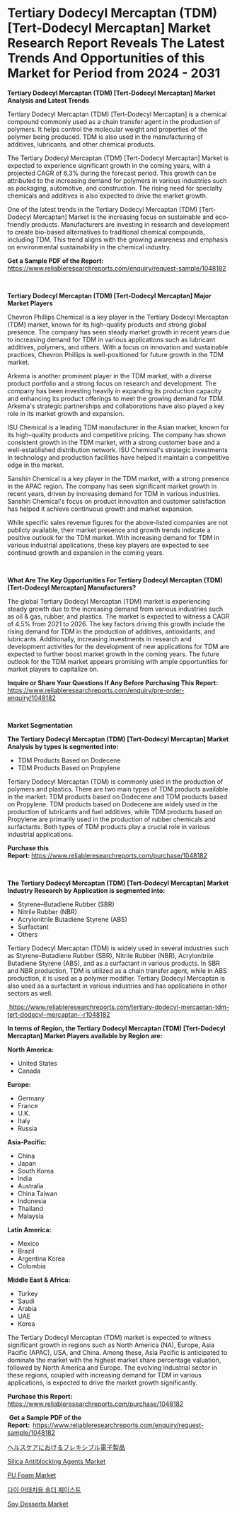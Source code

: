 <p><h1>Tertiary Dodecyl Mercaptan (TDM) [Tert-Dodecyl Mercaptan] Market Research Report Reveals The Latest Trends And Opportunities of this Market for Period from 2024 - 2031</h1></p><p><strong>Tertiary Dodecyl Mercaptan (TDM) [Tert-Dodecyl Mercaptan] Market Analysis and Latest Trends</strong></p>
<p><p>Tertiary Dodecyl Mercaptan (TDM) [Tert-Dodecyl Mercaptan] is a chemical compound commonly used as a chain transfer agent in the production of polymers. It helps control the molecular weight and properties of the polymer being produced. TDM is also used in the manufacturing of additives, lubricants, and other chemical products.</p><p>The Tertiary Dodecyl Mercaptan (TDM) [Tert-Dodecyl Mercaptan] Market is expected to experience significant growth in the coming years, with a projected CAGR of 6.3% during the forecast period. This growth can be attributed to the increasing demand for polymers in various industries such as packaging, automotive, and construction. The rising need for specialty chemicals and additives is also expected to drive the market growth.</p><p>One of the latest trends in the Tertiary Dodecyl Mercaptan (TDM) [Tert-Dodecyl Mercaptan] Market is the increasing focus on sustainable and eco-friendly products. Manufacturers are investing in research and development to create bio-based alternatives to traditional chemical compounds, including TDM. This trend aligns with the growing awareness and emphasis on environmental sustainability in the chemical industry.</p></p>
<p><strong>Get a Sample PDF of the Report:&nbsp;</strong> <a href="https://www.reliableresearchreports.com/enquiry/request-sample/1048182">https://www.reliableresearchreports.com/enquiry/request-sample/1048182</a></p>
<p>&nbsp;</p>
<p><strong>Tertiary Dodecyl Mercaptan (TDM) [Tert-Dodecyl Mercaptan] Major Market Players</strong></p>
<p><p>Chevron Phillips Chemical is a key player in the Tertiary Dodecyl Mercaptan (TDM) market, known for its high-quality products and strong global presence. The company has seen steady market growth in recent years due to increasing demand for TDM in various applications such as lubricant additives, polymers, and others. With a focus on innovation and sustainable practices, Chevron Phillips is well-positioned for future growth in the TDM market.</p><p>Arkema is another prominent player in the TDM market, with a diverse product portfolio and a strong focus on research and development. The company has been investing heavily in expanding its production capacity and enhancing its product offerings to meet the growing demand for TDM. Arkema's strategic partnerships and collaborations have also played a key role in its market growth and expansion.</p><p>ISU Chemical is a leading TDM manufacturer in the Asian market, known for its high-quality products and competitive pricing. The company has shown consistent growth in the TDM market, with a strong customer base and a well-established distribution network. ISU Chemical's strategic investments in technology and production facilities have helped it maintain a competitive edge in the market.</p><p>Sanshin Chemical is a key player in the TDM market, with a strong presence in the APAC region. The company has seen significant market growth in recent years, driven by increasing demand for TDM in various industries. Sanshin Chemical's focus on product innovation and customer satisfaction has helped it achieve continuous growth and market expansion.</p><p>While specific sales revenue figures for the above-listed companies are not publicly available, their market presence and growth trends indicate a positive outlook for the TDM market. With increasing demand for TDM in various industrial applications, these key players are expected to see continued growth and expansion in the coming years.</p></p>
<p>&nbsp;</p>
<p><strong>What Are The Key Opportunities For Tertiary Dodecyl Mercaptan (TDM) [Tert-Dodecyl Mercaptan] Manufacturers?</strong></p>
<p><p>The global Tertiary Dodecyl Mercaptan (TDM) market is experiencing steady growth due to the increasing demand from various industries such as oil & gas, rubber, and plastics. The market is expected to witness a CAGR of 4.5% from 2021 to 2026. The key factors driving this growth include the rising demand for TDM in the production of additives, antioxidants, and lubricants. Additionally, increasing investments in research and development activities for the development of new applications for TDM are expected to further boost market growth in the coming years. The future outlook for the TDM market appears promising with ample opportunities for market players to capitalize on.</p></p>
<p><strong>Inquire or Share Your Questions If Any Before Purchasing This Report:</strong> <a href="https://www.reliableresearchreports.com/enquiry/pre-order-enquiry/1048182">https://www.reliableresearchreports.com/enquiry/pre-order-enquiry/1048182</a></p>
<p>&nbsp;</p>
<p><strong>Market Segmentation</strong></p>
<p><strong>The Tertiary Dodecyl Mercaptan (TDM) [Tert-Dodecyl Mercaptan] Market Analysis by types is segmented into:</strong></p>
<p><ul><li>TDM Products Based on Dodecene</li><li>TDM Products Based on Propylene</li></ul></p>
<p><p>Tertiary Dodecyl Mercaptan (TDM) is commonly used in the production of polymers and plastics. There are two main types of TDM products available in the market: TDM products based on Dodecene and TDM products based on Propylene. TDM products based on Dodecene are widely used in the production of lubricants and fuel additives, while TDM products based on Propylene are primarily used in the production of rubber chemicals and surfactants. Both types of TDM products play a crucial role in various industrial applications.</p></p>
<p><strong>Purchase this Report:&nbsp;</strong><a href="https://www.reliableresearchreports.com/purchase/1048182">https://www.reliableresearchreports.com/purchase/1048182</a></p>
<p>&nbsp;</p>
<p><strong>The Tertiary Dodecyl Mercaptan (TDM) [Tert-Dodecyl Mercaptan] Market Industry Research by Application is segmented into:</strong></p>
<p><ul><li>Styrene–Butadiene Rubber (SBR)</li><li>Nitrile Rubber (NBR)</li><li>Acrylonitrile Butadiene Styrene (ABS)</li><li>Surfactant</li><li>Others</li></ul></p>
<p><p>Tertiary Dodecyl Mercaptan (TDM) is widely used in several industries such as Styrene–Butadiene Rubber (SBR), Nitrile Rubber (NBR), Acrylonitrile Butadiene Styrene (ABS), and as a surfactant in various products. In SBR and NBR production, TDM is utilized as a chain transfer agent, while in ABS production, it is used as a polymer modifier. Tertiary Dodecyl Mercaptan is also used as a surfactant in various industries and has applications in other sectors as well.</p></p>
<p><a href="https://www.reliableresearchreports.com/tertiary-dodecyl-mercaptan-tdm-tert-dodecyl-mercaptan--r1048182">&nbsp;https://www.reliableresearchreports.com/tertiary-dodecyl-mercaptan-tdm-tert-dodecyl-mercaptan--r1048182</a></p>
<p><strong>In terms of Region, the Tertiary Dodecyl Mercaptan (TDM) [Tert-Dodecyl Mercaptan] Market Players available by Region are:</strong></p>
<p>
    <p> <strong> North America: </strong>
        <ul>
            <li>United States</li>
            <li>Canada</li>
        </ul>
        </p> 
    <p> <strong> Europe: </strong>
        <ul>
            <li>Germany</li>
            <li>France</li>
            <li>U.K.</li>
            <li>Italy</li>
            <li>Russia</li>
        </ul>
        </p> 
    <p> <strong> Asia-Pacific: </strong>
        <ul>
            <li>China</li>
            <li>Japan</li>
            <li>South Korea</li>
            <li>India</li>
            <li>Australia</li>
            <li>China Taiwan</li>
            <li>Indonesia</li>
            <li>Thailand</li>
            <li>Malaysia</li>
        </ul>
        </p> 
    <p> <strong> Latin America: </strong>
        <ul>
            <li>Mexico</li>
            <li>Brazil</li>
            <li>Argentina Korea</li>
            <li>Colombia</li>
        </ul>
        </p> 
    <p> <strong> Middle East & Africa: </strong>
        <ul>
            <li>Turkey</li>
            <li>Saudi</li>
            <li>Arabia</li>
            <li>UAE</li>
            <li>Korea</li>
        </ul>
    </p>
    </p>
<p><p>The Tertiary Dodecyl Mercaptan (TDM) market is expected to witness significant growth in regions such as North America (NA), Europe, Asia Pacific (APAC), USA, and China. Among these, Asia Pacific is anticipated to dominate the market with the highest market share percentage valuation, followed by North America and Europe. The evolving industrial sector in these regions, coupled with increasing demand for TDM in various applications, is expected to drive the market growth significantly.</p></p>
<p><strong>Purchase this Report: </strong><a href="https://www.reliableresearchreports.com/purchase/1048182">https://www.reliableresearchreports.com/purchase/1048182</a></p>
<p>&nbsp;<strong>Get a Sample PDF of the Report:&nbsp;&nbsp;</strong><a href="https://www.reliableresearchreports.com/enquiry/request-sample/1048182">https://www.reliableresearchreports.com/enquiry/request-sample/1048182</a></p>
<p><strong></strong></p>
<p><p><a href="https://github.com/ksxzwxabcuynh011/Market-Research-Report-List-2/blob/main/9892683126527.md">ヘルスケアにおけるフレキシブル電子製品</a></p><p><a href="https://github.com/lubmix/Market-Research-Report-List-3/blob/main/silica-antiblocking-agents-market.md">Silica Antiblocking Agents Market</a></p><p><a href="https://github.com/Hazelklievgspy6vdcsmu106w/Market-Research-Report-List-2/blob/main/pu-foam-market.md">PU Foam Market</a></p><p><a href="https://github.com/sammyUltyylrich9067856/Market-Research-Report-List-2/blob/main/2268478107096.md">다이 어태치용 솔더 페이스트</a></p><p><a href="https://issuu.com/reportprime-2/docs/soy-desserts-market-size-2030.pptx">Soy Desserts Market</a></p></p>